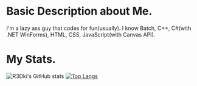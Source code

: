 # Basic Description about Me.
I'm a lazy ass guy that codes for fun(usually).
I know Batch, C++, C#(with .NET WinForms), HTML, CSS, JavaScript(with Canvas API).
# My Stats.

![R3Dki's GitHub stats](https://github-readme-stats.vercel.app/api?username=R3Dki&theme=codeSTACKr&show_icons=true)
[![Top Langs](https://github-readme-stats.vercel.app/api/top-langs/?username=R3Dki&layout=compact)](https://github.com/R3Dki/github-readme-stats)
